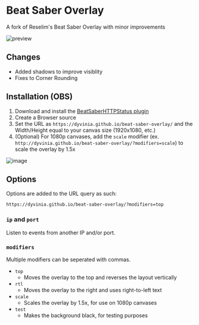 # Beat Saber Overlay

A fork of Reselim's Beat Saber Overlay with minor improvements

![preview](https://i.imgur.com/Zi4OnEa.png)

## Changes
- Added shadows to improve visiblity
- Fixes to Corner Rounding

## Installation (OBS)

1. Download and install the [BeatSaberHTTPStatus plugin](https://github.com/opl-/beatsaber-http-status/releases)
2. Create a Browser source
3. Set the URL as `https://dyvinia.github.io/beat-saber-overlay/` and the Width/Height equal to your canvas size (1920x1080, etc.)
4. (Optional) For 1080p canvases, add the `scale` modifier (ex. `http://dyvinia.github.io/beat-saber-overlay/?modifiers=scale`) to scale the overlay by 1.5x

![image](https://i.imgur.com/vh8deQg.png)

## Options

Options are added to the URL query as such:

```
https://dyvinia.github.io/beat-saber-overlay/?modifiers=top
```

### `ip` and `port`

Listen to events from another IP and/or port.

### `modifiers`

Multiple modifiers can be seperated with commas.

- `top`
	* Moves the overlay to the top and reverses the layout vertically
- `rtl`
	* Moves the overlay to the right and uses right-to-left text
- `scale`
	* Scales the overlay by 1.5x, for use on 1080p canvases
- `test`
	* Makes the background black, for testing purposes
